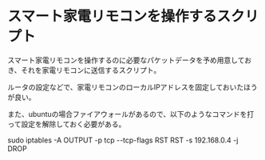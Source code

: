 # スマート家電リモコンを操作するスクリプト
スマート家電リモコンを操作するのに必要なパケットデータを予め用意しておき、それを家電リモコンに送信するスクリプト。

ルータの設定などで、家電リモコンのローカルIPアドレスを固定しておいたほうが良い。

また、ubuntuの場合ファイアウォールがあるので、以下のようなコマンドを打って設定を解除しておく必要がある。

 sudo iptables -A OUTPUT -p tcp --tcp-flags RST RST -s 192.168.0.4 -j DROP
